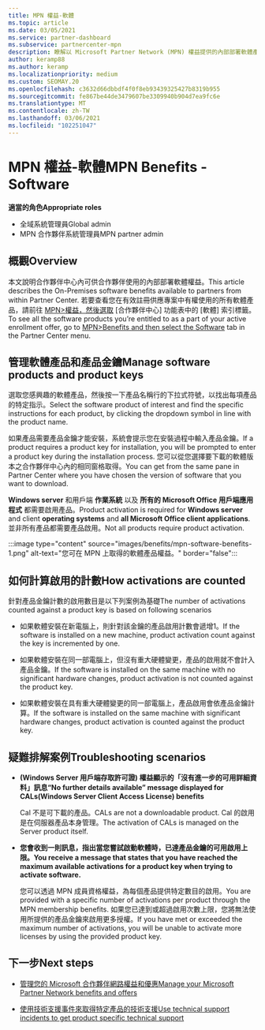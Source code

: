 ```yaml
---
title: MPN 權益-軟體
ms.topic: article
ms.date: 03/05/2021
ms.service: partner-dashboard
ms.subservice: partnercenter-mpn
description: 瞭解以 Microsoft Partner Network (MPN) 權益提供的內部部署軟體產品
author: keramp88
ms.author: keramp
ms.localizationpriority: medium
ms.custom: SEOMAY.20
ms.openlocfilehash: c3632d66dbbdf4f0f8eb93439325427b8319b955
ms.sourcegitcommit: fe867be44de3479607be3309940b904d7ea9fc6e
ms.translationtype: MT
ms.contentlocale: zh-TW
ms.lasthandoff: 03/06/2021
ms.locfileid: "102251047"
---
```

# <a name="mpn-benefits---software"></a><span data-ttu-id="c0b7c-103">MPN 權益-軟體</span><span class="sxs-lookup"><span data-stu-id="c0b7c-103">MPN Benefits - Software</span></span>

<span data-ttu-id="c0b7c-104">**適當的角色**</span><span class="sxs-lookup"><span data-stu-id="c0b7c-104">**Appropriate roles**</span></span>

- <span data-ttu-id="c0b7c-105">全域系統管理員</span><span class="sxs-lookup"><span data-stu-id="c0b7c-105">Global admin</span></span>
- <span data-ttu-id="c0b7c-106">MPN 合作夥伴系統管理員</span><span class="sxs-lookup"><span data-stu-id="c0b7c-106">MPN partner admin</span></span>

## <a name="overview"></a><span data-ttu-id="c0b7c-107">概觀</span><span class="sxs-lookup"><span data-stu-id="c0b7c-107">Overview</span></span>

<span data-ttu-id="c0b7c-108">本文說明合作夥伴中心內可供合作夥伴使用的內部部署軟體權益。</span><span class="sxs-lookup"><span data-stu-id="c0b7c-108">This article describes the On-Premises software benefits available to partners from within Partner Center.</span></span> <span data-ttu-id="c0b7c-109">若要查看您在有效註冊供應專案中有權使用的所有軟體產品，請前往  [MPN>權益，然後選取](https://partner.microsoft.com/dashboard/mpn/membership/benefits/software) [合作夥伴中心] 功能表中的 [軟體] 索引標籤。</span><span class="sxs-lookup"><span data-stu-id="c0b7c-109">To see all the software products you’re entitled to as a part of your active enrollment offer, go to  [MPN>Benefits and then select the Software](https://partner.microsoft.com/dashboard/mpn/membership/benefits/software) tab in the Partner Center menu.</span></span>  

## <a name="manage-software-products-and-product-keys"></a><span data-ttu-id="c0b7c-110">管理軟體產品和產品金鑰</span><span class="sxs-lookup"><span data-stu-id="c0b7c-110">Manage software products and product keys</span></span>

<span data-ttu-id="c0b7c-111">選取您感興趣的軟體產品，然後按一下產品名稱行的下拉式符號，以找出每項產品的特定指示。</span><span class="sxs-lookup"><span data-stu-id="c0b7c-111">Select the software product of  interest and find the specific instructions for each product, by clicking the dropdown symbol in line with the product name.</span></span>

<span data-ttu-id="c0b7c-112">如果產品需要產品金鑰才能安裝，系統會提示您在安裝過程中輸入產品金鑰。</span><span class="sxs-lookup"><span data-stu-id="c0b7c-112">If a product requires a product key for installation, you will be prompted to enter a product key during the installation process.</span></span> <span data-ttu-id="c0b7c-113">您可以從您選擇要下載的軟體版本之合作夥伴中心內的相同窗格取得。</span><span class="sxs-lookup"><span data-stu-id="c0b7c-113">You can get from the same pane in Partner Center where you have chosen the version of software that you want to download.</span></span>

<span data-ttu-id="c0b7c-114">**Windows server** 和用戶端 **作業系統** 以及 **所有的 Microsoft Office 用戶端應用程式** 都需要啟用產品。</span><span class="sxs-lookup"><span data-stu-id="c0b7c-114">Product activation is required for **Windows server** and client **operating systems** and **all Microsoft Office client applications**.</span></span> <span data-ttu-id="c0b7c-115">並非所有產品都需要產品啟用。</span><span class="sxs-lookup"><span data-stu-id="c0b7c-115">Not all products require product activation.</span></span>

:::image type="content" source="images/benefits/mpn-software-benefits-1.png" alt-text="您可在 MPN 上取得的軟體產品權益。" border="false":::

## <a name="how-activations-are-counted"></a><span data-ttu-id="c0b7c-117">如何計算啟用的計數</span><span class="sxs-lookup"><span data-stu-id="c0b7c-117">How activations are counted</span></span>

<span data-ttu-id="c0b7c-118">針對產品金鑰計數的啟用數目是以下列案例為基礎</span><span class="sxs-lookup"><span data-stu-id="c0b7c-118">The number of activations counted against a product key is based on following scenarios</span></span>

- <span data-ttu-id="c0b7c-119">如果軟體安裝在新電腦上，則針對該金鑰的產品啟用計數會遞增1。</span><span class="sxs-lookup"><span data-stu-id="c0b7c-119">If the software is installed on a new machine, product activation count against the key is incremented by one.</span></span>
 
- <span data-ttu-id="c0b7c-120">如果軟體安裝在同一部電腦上，但沒有重大硬體變更，產品的啟用就不會計入產品金鑰。</span><span class="sxs-lookup"><span data-stu-id="c0b7c-120">If the software is installed on the same machine with no significant hardware changes, product activation is not counted against the product key.</span></span>

- <span data-ttu-id="c0b7c-121">如果軟體安裝在具有重大硬體變更的同一部電腦上，產品啟用會依產品金鑰計算。</span><span class="sxs-lookup"><span data-stu-id="c0b7c-121">If the software is installed on the same machine with significant hardware changes, product activation is counted against the product key.</span></span>

## <a name="troubleshooting-scenarios"></a><span data-ttu-id="c0b7c-122">疑難排解案例</span><span class="sxs-lookup"><span data-stu-id="c0b7c-122">Troubleshooting scenarios</span></span>

- <span data-ttu-id="c0b7c-123">**(Windows Server 用戶端存取許可證) 權益顯示的「沒有進一步的可用詳細資料」訊息**</span><span class="sxs-lookup"><span data-stu-id="c0b7c-123">**“No further details available” message displayed for CALs(Windows Server Client Access License) benefits**</span></span>

    <span data-ttu-id="c0b7c-124">Cal 不是可下載的產品。</span><span class="sxs-lookup"><span data-stu-id="c0b7c-124">CALs are not a downloadable product.</span></span> <span data-ttu-id="c0b7c-125">Cal 的啟用是在伺服器產品本身管理。</span><span class="sxs-lookup"><span data-stu-id="c0b7c-125">The activation of CALs is managed on the Server product itself.</span></span>

- <span data-ttu-id="c0b7c-126">**您會收到一則訊息，指出當您嘗試啟動軟體時，已達產品金鑰的可用啟用上限。**</span><span class="sxs-lookup"><span data-stu-id="c0b7c-126">**You receive a message that states that you have reached the maximum available activations for a product key when trying to activate software.**</span></span>

    <span data-ttu-id="c0b7c-127">您可以透過 MPN 成員資格權益，為每個產品提供特定數目的啟用。</span><span class="sxs-lookup"><span data-stu-id="c0b7c-127">You are provided with a specific number of activations per product through the MPN membership benefits.</span></span> <span data-ttu-id="c0b7c-128">如果您已達到或超過啟用次數上限，您將無法使用所提供的產品金鑰來啟用更多授權。</span><span class="sxs-lookup"><span data-stu-id="c0b7c-128">If you have met or exceeded the maximum number of activations, you will be unable to activate more licenses by using the provided product key.</span></span>


 ## <a name="next-steps"></a><span data-ttu-id="c0b7c-129">下一步</span><span class="sxs-lookup"><span data-stu-id="c0b7c-129">Next steps</span></span>

- [<span data-ttu-id="c0b7c-130">管理您的 Microsoft 合作夥伴網路權益和優惠</span><span class="sxs-lookup"><span data-stu-id="c0b7c-130">Manage your Microsoft Partner Network benefits and offers</span></span>](manage-your-partner-network-benefits.md)

- [<span data-ttu-id="c0b7c-131">使用技術支援事件來取得特定產品的技術支援</span><span class="sxs-lookup"><span data-stu-id="c0b7c-131">Use technical support incidents to get product specific technical support</span></span>](mpn-benefits-technical-support.md)



